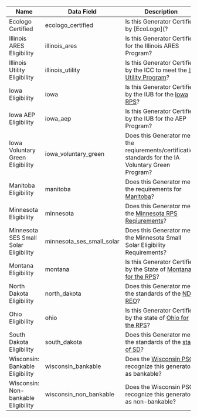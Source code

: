 | Name                                  | Data Field                | Description                                                                                           |   |
|---------------------------------------|---------------------------|-------------------------------------------------------------------------------------------------------|---|
| Ecologo Certified                     | ecologo_certified         | Is this Generator Certified by [EcoLogo](?                                                               |   |
| Illinois ARES Eligibility             | illinois_ares             | Is this Generator Certified for the Illinois ARES Program?                                            |   |
| Illinois Utility Eligibility          | illinois_utility          | Is this Generator Certified by the ICC to meet the [IL Utility Program](http://www.ilga.gov/legislation/ilcs/ilcs5.asp?ActID=266&ChapAct=20%26nbsp%3BILCS%26nbsp%3B687%2F&ChapterID=5&ChapterName=EXECUTIVE+BRANCH&ActName=Renewable+Energy%2C+Energy+Efficiency%2C+and+Coal+Resources+Development+Law+of+1997%2E)?                                |   |
| Iowa Eligibility                      | iowa                      | Is this Generator Certified by the IUB for the [Iowa RPS](https://www.legis.iowa.gov/docs/code/476.41.pdf)?                                              |   |
| Iowa AEP Eligibility                  | iowa_aep                  | Is this Generator Certified by the IUB for the AEP Program?                                           |   |
| Iowa Voluntary Green Eligibility      | iowa\_voluntary\_green      | Does this Generator meet the reqiurements/certification standards for the IA Voluntary Green Program? |   |
| Manitoba Eligibility                  | manitoba                  | Does this Generator meet the requirements for [Manitoba](https://www.gov.mb.ca/asset_library/en/climatechange/climategreenplandiscussionpaper.pdf)?                                               |   |
| Minnesota Eligibility                 | minnesota                 | Does this Generator meet the [Minnesota RPS Reqiurements](https://www.revisor.mn.gov/statutes/cite/216B.2422)?                                              |   |
| Minnesota SES Small Solar Eligibility | minnesota\_ses\_small\_solar | Does this Generator meet the Minnesota Small Solar Eligibility Requirements?                          |   |
| Montana Eligibility                   | montana                   | Is this Generator Certified by the State of [Montana for the RPS](https://leg.mt.gov/bills/mca/title_0690/chapter_0030/part_0200/sections_index.html)?                                      |   |
| North Dakota Eligibility              | north_dakota              | Does this Generator meet the standards of the [ND REO](https://www.legis.nd.gov/cencode/t49c02.pdf)?                                                 |   |
| Ohio Eligibility                      | ohio                      | Is this Generator Certified by the state of [Ohio for the RPS](http://codes.ohio.gov/oac/4901%3A1-40)?                                         |   |
| South Dakota Eligibility              | south_dakota              | Does this Generator meet the standards of the [state of SD](https://sdlegislature.gov/Statutes/Codified_Laws/20707790)?                                            |   |
| Wisconsin: Bankable Eligibility       | wisconsin_bankable        | Does the [Wisconsin PSC](https://docs.legis.wisconsin.gov/statutes/statutes/196/378) recognize this generator as bankable?                                          |   |
| Wisconsin: Non-bankable Eligibility   | wisconsin\_non\_bankable    | Does the Wisconsin PSC recognize this generator as non-bankable?                                      |   |
